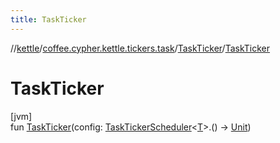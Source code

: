 ```yaml
---
title: TaskTicker
---
```

//[kettle](../../../index.html)/[coffee.cypher.kettle.tickers.task](../index.html)/[TaskTicker](index.html)/[TaskTicker](-task-ticker.html)



# TaskTicker



[jvm]\
fun [TaskTicker](-task-ticker.html)(config: [TaskTickerScheduler](../index.html#-1067649280%2FClasslikes%2F863300109)&lt;[T](index.html)&gt;.() -&gt; [Unit](https://kotlinlang.org/api/latest/jvm/stdlib/kotlin/-unit/index.html))




